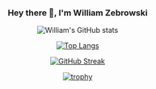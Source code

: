 <div align="center">
  
  ### Hey there 👋, I'm William Zebrowski
  
  ![William's GitHub stats](https://github-readme-stats.vercel.app/api?username=williamzebrowski&show_icons=true&hide_border=true&include_all_commits=true&count_private=true&theme=radical)
  
  [![Top Langs](https://github-readme-stats.vercel.app/api/top-langs/?username=williamzebrowski&layout=compact&hide_border=true&theme=radical)](https://github.com/anuraghazra/github-readme-stats)
  
  [![GitHub Streak](https://streak-stats.demolab.com/?user=williamzebrowski&theme=radical&hide_border=true)](https://git.io/streak-stats)
  
  [![trophy](https://github-profile-trophy.vercel.app/?username=williamzebrowski&theme=radical&no-bg=true&no-frame=true&margin-w=5)](https://github.com/ryo-ma/github-profile-trophy)
  
</div>
